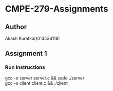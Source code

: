 # CMPE-279-Assignments
## Author
Akash Kuratkar(013534118)

## Assignment 1
### Run Instructions
gcc -o server server.c && sudo ./server <br/>
gcc -o client client.c && ./client
